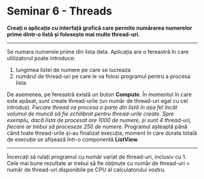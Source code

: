 <h1>Seminar 6 - Threads </h1>

<b>Creați o aplicație cu interfață grafică care permite numărarea numerelor prime dintr-o listă și folosește mai multe
thread-uri.</b>

****

Se numara numerele prime din lista data.
Aplicația are o fereastră în care utilizatorul poate introduce:
<ol>
<li>lungimea listei de numere pe care se lucreaza</li>
<li>numărul de thread-uri pe care le va folosi programul pentru a procesa lista
</li>
</ol>

De asemenea, pe fereastră există un buton <b>Compute</b>. În momentul în care este apăsat, sunt create thread-urile (un număr de thread-uri egal cu cel introdus). <em>Fiecare thread va procesa o parte din listă în așa fel încât volumul de muncă să fie echilibrat pentru thread-urile create. Spre exemplu, dacă lista de procesat are 1000 de numere, și sunt 4 thread-uri, fiecare ar trebui să proceseze 250 de numere.</em>
Programul așteaptă până când toate thread-urile și-au finalizat execuția, moment în care durata totală de execuție se afișează într-o componentă <b>ListView</b>. 

****

Încercați să rulați programul cu număr variat de thread-uri, inclusiv cu 1. Cele mai bune rezultate ar trebui să fie obținute cu număr de thread-uri = număr de thread-uri disponibile pe CPU al calculatorului vostru.
